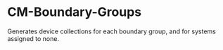 # CM-Boundary-Groups
Generates device collections for each boundary group, and for systems assigned to none.
